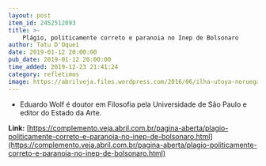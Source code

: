 ```yaml
---
layout: post
item_id: 2452512093
title: >-
    Plágio, politicamente correto e paranoia no Inep de Bolsonaro
author: Tatu D'Oquei
date: 2019-01-12 20:00:00
pub_date: 2019-01-12 20:00:00
time_added: 2019-12-23 21:41:24
category: refletimos
image: https://abrilveja.files.wordpress.com/2016/06/ilha-utoya-noruega-20110722-original.jpeg
---
```


* Eduardo Wolf é doutor em Filosofia pela Universidade de São Paulo e editor do Estado da Arte.

**Link:** [https://complemento.veja.abril.com.br/pagina-aberta/plagio-politicamente-correto-e-paranoia-no-inep-de-bolsonaro.html](https://complemento.veja.abril.com.br/pagina-aberta/plagio-politicamente-correto-e-paranoia-no-inep-de-bolsonaro.html)


